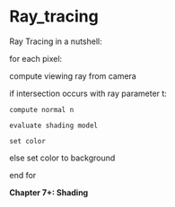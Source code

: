 # Ray_tracing

Ray Tracing in a nutshell:

for each pixel:

  compute viewing ray from camera
  
  if intersection occurs with ray parameter t:
  
    compute normal n
    
    evaluate shading model
    
    set color
    
   else set color to background
   
 end for

**Chapter 7+: Shading**


